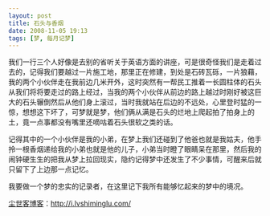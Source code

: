 ```yaml
---
layout: post
title: 石头与香烟
date: 2008-11-05 19:13
tags: [梦, 每月记梦]
---
```

我们一行三个人好像是去别的省听关于英语方面的讲座，可是很奇怪我们是走着过去的，记得我们要越过一片施工地，那里正在修建，到处是石砖瓦砾，一片狼藉，我的两个小伙伴走在我前边几米开外，这时突然有一帮民工推着一长圆柱体的石头从我们将将要走过的路上经过，当我的两个小伙伴从前边的路上越过时刚好被这巨大的石头辗倒然后从他们身上滚过，当时我就站在后边的不远处，心里登时猛的一惊，想想这下坏了，可梦就是梦，他们俩从满是石头的烂地上爬起拍了拍身上的 土，竟一点事都没有嘴里还嘀咕着石头很软之类的话。

记得其中的一个小伙伴是我的小弟，在梦上我们还碰到了他爸也就是我姑夫，他手拎一根香烟递给我的小弟也就是他的儿子，小弟当时瞪了眼睛呆在那里，然后我的闹钟硬生生的把我从梦上拉回现实，隐约记得梦中还发生了不少事情，可醒来后就只留下了上边那一点记忆。

我要做一个梦的忠实的记录者，在这里记下我所有能够忆起来的梦中的境况。

<a href="http://i.lvshiminglu.com/">尘世客博客</a>：<a href="http://i.lvshiminglu.com/">http://i.lvshiminglu.com/</a>

